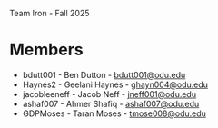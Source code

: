 Team Iron - Fall 2025

# Members

- bdutt001 - Ben Dutton - bdutt001@odu.edu
- Haynes2 - Geelani Haynes - ghayn004@odu.edu
- jacobleeneff - Jacob Neff - jneff001@odu.edu
- ashaf007 - Ahmer Shafiq - ashaf007@odu.edu
- GDPMoses - Taran Moses - tmose008@odu.edu
